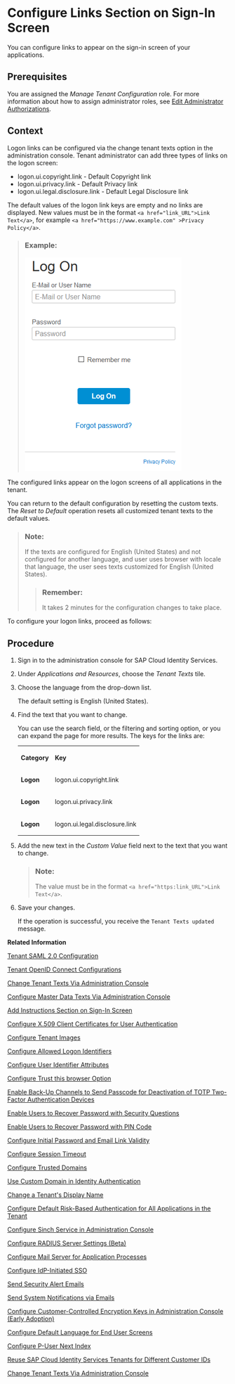 <!-- loio060c03245a0a4ad69fc4a87de3329671 -->

# Configure Links Section on Sign-In Screen

You can configure links to appear on the sign-in screen of your applications.



<a name="loio060c03245a0a4ad69fc4a87de3329671__prereq_fym_jvf_ppb"/>

## Prerequisites

You are assigned the *Manage Tenant Configuration* role. For more information about how to assign administrator roles, see [Edit Administrator Authorizations](edit-administrator-authorizations-86ee374.md).



## Context

Logon links can be configured via the change tenant texts option in the administration console. Tenant administrator can add three types of links on the logon screen:

-   logon.ui.copyright.link - Default Copyright link
-   logon.ui.privacy.link - Default Privacy link
-   logon.ui.legal.disclosure.link - Default Legal Disclosure link

The default values of the logon link keys are empty and no links are displayed. New values must be in the format `<a href="link_URL">Link Text</a>`, for example `<a href="https://www.example.com" >Privacy Policy</a>`.

> ### Example:  
> ![](images/Logon_Links_27346e0.png)

The configured links appear on the logon screens of all applications in the tenant.

You can return to the default configuration by resetting the custom texts. The *Reset to Default* operation resets all customized tenant texts to the default values.

> ### Note:  
> If the texts are configured for English \(United States\) and not configured for another language, and user uses browser with locale that language, the user sees texts customized for English \(United States\).
> 
> > ### Remember:  
> > It takes 2 minutes for the configuration changes to take place.

To configure your logon links, proceed as follows:



<a name="loio060c03245a0a4ad69fc4a87de3329671__steps_rhr_v3f_34b"/>

## Procedure

1.  Sign in to the administration console for SAP Cloud Identity Services.

2.  Under *Applications and Resources*, choose the *Tenant Texts* tile.

3.  Choose the language from the drop-down list.

    The default setting is English \(United States\).

4.  Find the text that you want to change.

    You can use the search field, or the filtering and sorting option, or you can expand the page for more results. The keys for the links are:


    <table>
    <tr>
    <th valign="top">

    Category
    
    </th>
    <th valign="top">

    Key
    
    </th>
    </tr>
    <tr>
    <td valign="top">
    
    **Logon**
    
    </td>
    <td valign="top">
    
    logon.ui.copyright.link
    
    </td>
    </tr>
    <tr>
    <td valign="top">
    
    **Logon**
    
    </td>
    <td valign="top">
    
    logon.ui.privacy.link
    
    </td>
    </tr>
    <tr>
    <td valign="top">
    
    **Logon**
    
    </td>
    <td valign="top">
    
    logon.ui.legal.disclosure.link
    
    </td>
    </tr>
    </table>
    
5.  Add the new text in the *Custom Value* field next to the text that you want to change.

    > ### Note:  
    > The value must be in the format `<a href="https:link_URL">Link Text</a>`.

6.  Save your changes.

    If the operation is successful, you receive the `Tenant Texts updated` message.


**Related Information**  


[Tenant SAML 2.0 Configuration](tenant-saml-2-0-configuration-e81a19b.md "You as a tenant administrator can view and download the tenant SAML 2.0 metadata. You can also change the name format and update your certificate used by the identity provider to digitally sign the messages for the applications.")

[Tenant OpenID Connect Configurations](tenant-openid-connect-configurations-3d6abcc.md "You as a tenant administrator can view and configure the tenant OpenID Connect configurations.")

[Change Tenant Texts Via Administration Console](change-tenant-texts-via-administration-console-c24b1d0.md "The change tenant texts option can be used to change the predefined texts and messages for end-user screens available per tenant in Identity Authentication via the administration console.")

[Configure Master Data Texts Via Administration Console](configure-master-data-texts-via-administration-console-c068ac9.md "The master data texts option can be used to configure the predefined master data for each resource in Identity Authentication via the administration console.")

[Add Instructions Section on Sign-In Screen](add-instructions-section-on-sign-in-screen-c9e717e.md "You can customize the sign-in screen of the Horizon theme with instructions for the user.")

[Configure X.509 Client Certificates for User Authentication](configure-x-509-client-certificates-for-user-authentication-52c7dcb.md "Tenant administrators can configure X.509 client certificates for user authentication as an alternative to authenticating with a user name and a password.")

[Configure Tenant Images](configure-tenant-images-8742046.md "You can configure a custom global logo and, or a background image on the forms for sign-in in, registration, upgrade, password update, and account activation for all applications in a tenant. You can also set a favicon for tenant.")

[Configure Allowed Logon Identifiers](configure-allowed-logon-identifiers-3adf1ff.md "Tenant administrators can choose the allowed logon identifiers for the users.")

[Configure User Identifier Attributes](configure-user-identifier-attributes-8b9fa88.md "Tenant administrators can configure user identifier attributes as required and unique for the tenant.")

[Configure Trust this browser Option](configure-trust-this-browser-option-5b8377e.md "Tenant administrator can set the number of days for which the users won't get prompted for second-factor authentication, if they sign in from the same browser.")

[Enable Back-Up Channels to Send Passcode for Deactivation of TOTP Two-Factor Authentication Devices](enable-back-up-channels-to-send-passcode-for-deactivation-of-totp-two-factor-authenticati-782935e.md "Tenant administrator can configure back-up channels to send TOTP deactivation passcodes to the user.")

[Enable Users to Recover Password with Security Questions](enable-users-to-recover-password-with-security-questions-d9ae898.md "Users can choose to answer security questions to reset their password.")

[Enable Users to Recover Password with PIN Code](enable-users-to-recover-password-with-pin-code-046a235.md "Users can choose to provide PIN code to reset their password.")

[Configure Initial Password and Email Link Validity](configure-initial-password-and-email-link-validity-f8093f4.md "As a tenant administrator, you can configure the validity of the initial password and link sent to a user in the various application processes.")

[Configure Session Timeout](configure-session-timeout-5ca23e4.md "As a tenant administrator, you can configure when the session, created at the Identity Authentication tenant, expires.")

[Configure Trusted Domains](configure-trusted-domains-08fa1fe.md "Service providers that delegate authentication to Identity Authentication can protect their applications when using embedded frames, also called overlays, or when allowing user self-registration.")

[Use Custom Domain in Identity Authentication](use-custom-domain-in-identity-authentication-c4db840.md "Identity Authentication allows you to use a custom domain that is different from the default one (<tenant ID>.accounts.ondemand.com) - for example www.mytenant.com.")

[Change a Tenant's Display Name](change-a-tenant-s-display-name-a513c91.md "You can configure the tenant's name from the administration console for SAP Cloud Identity Services.")

[Configure Default Risk-Based Authentication for All Applications in the Tenant](configure-default-risk-based-authentication-for-all-applications-in-the-tenant-1aab51a.md#loio1aab51ae62b94f79b4c6dac7a00857c2 "You can define rules for authentication according to different risk factors and apply actions like Allow, Deny, and Two-Factor Authentication for all applications in a tenant.")

[Configure Sinch Service in Administration Console](configure-sinch-service-in-administration-console-3fdc9e1.md "Configure Sinch Service to enable Phone Verification via SMS or SMS Two-Factor Authentication in the administration console.")

[Configure RADIUS Server Settings \(Beta\)](configure-radius-server-settings-beta-03043ae.md "Configure Remote Authentication Dial-In User Service (RADIUS) server settings in the administration console for SAP Cloud Identity Services.")

[Configure Mail Server for Application Processes](configure-mail-server-for-application-processes-ccc7ba1.md "Configure mail server for the emails sent to the end users in the different application processes.")

[Configure IdP-Initiated SSO](configure-idp-initiated-sso-5d59caa.md)

[Send Security Alert Emails](send-security-alert-emails-c977464.md "Send security alert emails to end-users or administrators when changes in their accounts are made.")

[Send System Notifications via Emails](send-system-notifications-via-emails-aa04a8b.md "You can configure the administration console to send emails with information about expiring certificates, system notifications and new administrators to specific email addresses or to the emails of all administrators.")

[Configure Customer-Controlled Encryption Keys in Administration Console \(Early Adoption\)](configure-customer-controlled-encryption-keys-in-administration-console-early-adoption-fe6e30c.md "")

[Configure Default Language for End User Screens](configure-default-language-for-end-user-screens-2cb73c3.md "Select the language that the end user screen uses if the language of the browser isn’t in the list of supported languages.")

[Configure P-User Next Index](configure-p-user-next-index-045bb1c.md "Set the value for the P-user next index.")

[Reuse SAP Cloud Identity Services Tenants for Different Customer IDs](reuse-sap-cloud-identity-services-tenants-for-different-customer-ids-ebd0258.md "You as a tenant administrator can reuse an existing tenant for configurations and automated subscriptions.")

[Change Tenant Texts Via Administration Console](change-tenant-texts-via-administration-console-c24b1d0.md "The change tenant texts option can be used to change the predefined texts and messages for end-user screens available per tenant in Identity Authentication via the administration console.")

